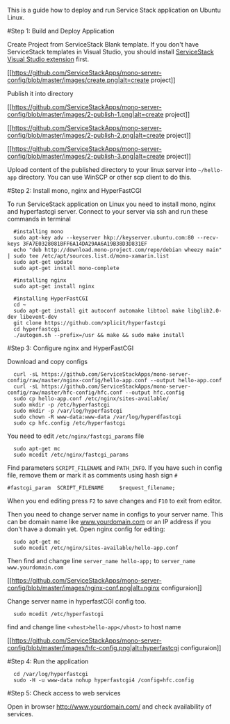 This is a guide how to deploy and run Service Stack application on Ubuntu Linux.

#Step 1: Build and Deploy Application

Create Project from ServiceStack Blank template. If you don't have ServiceStack templates
in Visual Studio, you should install [ServiceStack Visual Studio extension](https://github.com/ServiceStack/ServiceStack/wiki/Creating-your-first-project)
first.

[[https://github.com/ServiceStackApps/mono-server-config/blob/master/images/create.png|alt=create project]]

Publish it into directory

[[https://github.com/ServiceStackApps/mono-server-config/blob/master/images/2-publish-1.png|alt=create project]]

[[https://github.com/ServiceStackApps/mono-server-config/blob/master/images/2-publish-2.png|alt=create project]]

[[https://github.com/ServiceStackApps/mono-server-config/blob/master/images/2-publish-3.png|alt=create project]]

Upload content of the published directory to your linux server into `~/hello-app` directory. You
can use WinSCP or other scp client to do this.


#Step 2: Install mono, nginx and HyperFastCGI

To run ServiceStack application on Linux you need to install mono, nginx and hyperfastcgi
server. Connect to your server via ssh and run these commands in terminal

      #installing mono
      sudo apt-key adv --keyserver hkp://keyserver.ubuntu.com:80 --recv-keys 3FA7E0328081BFF6A14DA29AA6A19B38D3D831EF
      echo "deb http://download.mono-project.com/repo/debian wheezy main" | sudo tee /etc/apt/sources.list.d/mono-xamarin.list
      sudo apt-get update
      sudo apt-get install mono-complete

      #installing nginx
      sudo apt-get install nginx
      
      #installing HyperFastCGI
      cd ~
      sudo apt-get install git autoconf automake libtool make libglib2.0-dev libevent-dev
      git clone https://github.com/xplicit/hyperfastcgi
      cd hyperfastcgi
      ./autogen.sh --prefix=/usr && make && sudo make install

#Step 3: Configure nginx and HyperFastCGI
      
Download and copy configs

      curl -sL https://github.com/ServiceStackApps/mono-server-config/raw/master/nginx-config/hello-app.conf --output hello-app.conf
      curl -sL https://github.com/ServiceStackApps/mono-server-config/raw/master/hfc-config/hfc.conf --output hfc.config
      sudo cp hello-app.conf /etc/nginx/sites-available/
      sudo mkdir -p /etc/hyperfastcgi
      sudo mkdir -p /var/log/hyperfastcgi
      sudo chown -R www-data:www-data /var/log/hyperdfastcgi
      sudo cp hfc.config /etc/hyperfastcgi

You need to edit `/etc/nginx/fastcgi_params` file

      sudo apt-get mc
      sudo mcedit /etc/nginx/fastcgi_params

Find parameters `SCRIPT_FILENAME` and `PATH_INFO`. If you have such in config file, remove 
them or mark it as comments using hash sign `#`

    #fastcgi_param	SCRIPT_FILENAME		$request_filename;

When you end editing press `F2` to save changes and `F10` to exit from editor.

Then you need to change server name in configs to your server name. This can be
domain name like www.yourdomain.com or an IP address if you don't have a domain yet.
Open nginx config for editing:

      sudo apt-get mc
      sudo mcedit /etc/nginx/sites-available/hello-app.conf

Then find and change line `server_name hello-app;` to `server_name www.yourdomain.com`
      
[[https://github.com/ServiceStackApps/mono-server-config/blob/master/images/nginx-conf.png|alt=nginx configuraion]]

Change server name in hyperfastCGI config too.

      sudo mcedit /etc/hyperfastcgi

find and change line `<vhost>hello-app</vhost>` to host name 

[[https://github.com/ServiceStackApps/mono-server-config/blob/master/images/hfc-config.png|alt=hyperfastcgi configuraion]]


#Step 4: Run the application

      cd /var/log/hyperfastcgi
      sudo -H -u www-data nohup hyperfastcgi4 /config=hfc.config


#Step 5: Check access to web services

Open in browser http://www.yourdomain.com/ and check availability of services.
